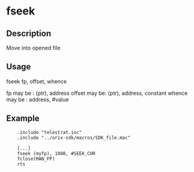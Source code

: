 # fseek

## Description

Move into opened file

## Usage

fseek fp, offset, whence

fp may be : (ptr), address
offset may be: (ptr), address, constant
whence may be  : address, #value


## Example

```ca65
    .include "telestrat.inc"
    .include "../orix-sdk/macros/SDK_file.mac"

    [...]
    fseek (myfp), 1080, #SEEK_CUR
    fclose(MAN_FP)
    rts
```
